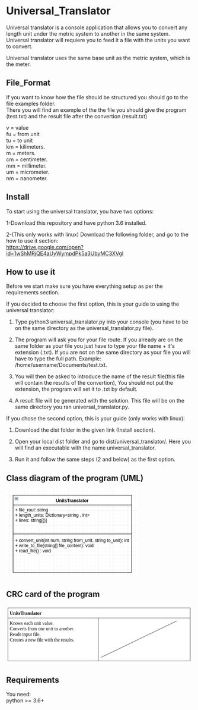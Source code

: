 # Universal_Translator
Universal translator is a console application that allows you to convert any length unit under the metric system to another in the same system. Universal translator will requiere you to feed it a file with the units you want to convert.

Universal translator uses the same base unit as the metric system, which is the meter.

## File_Format
If you want to know how the file should be structured you should go to the file examples folder.  
There you will find an example of the the file you should give the program (test.txt) and the result file after the convertion (result.txt)

v = value   
fu = from unit  
tu = to unit  
km = kilimeters.  
m = meters.  
cm = centimeter.  
mm = millimeter.  
um = micrometer.  
nm = nanometer.  

## Install
To start using the universal translator, you have two options:  

1-Download this repository and have python 3.6 installed.

2-(This only works with linux) Download the following folder, and go to the how to use it section:  
https://drive.google.com/open?id=1wShMRjQE4aUyWympdPk5a3UbyMC3XVgI


## How to use it  
Before we start make sure you have everything setup as per the requirements section.   

If you decided to choose the first option, this is your guide to using the universal translator:   

1. Type python3 universal_translator.py into your console (you have to be on the same directory as the universal_translator.py file).   

2. The program will ask you for your file route. If you already are on the same folder as your file you just have to type your file name + it's extension (.txt). If you are not on the same directory as your file you will have to type the full path. Example: /home/username/Documents/test.txt.  

3. You will then be asked to introduce the name of the result file(this file will contain the results of the convertion), You should not put the extension, the program will set it to .txt by default.  

4. A result file will be generated with the solution. This file will be on the same directory you ran universal_translator.py.    

If you chose the second option, this is your guide (only works with linux):

1. Download the dist folder in the given link (Install section).    

2. Open your local dist folder and go to dist/universal_translator/. Here you will find an executable with the name universal_translator.   

3. Run it and follow the same steps (2 and below) as the first option.


## Class diagram of the program (UML)    
![alt text](Diagrams/classDiagram.png "Class Diagram")  



## CRC card of the program    
![alt text](Diagrams/crcTranslator.png "crc diagram")  


## Requirements  
You need:  
python >= 3.6+   
